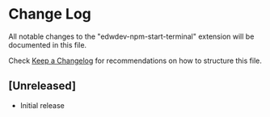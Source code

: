 # Change Log

All notable changes to the "edwdev-npm-start-terminal" extension will be documented in this file.

Check [Keep a Changelog](http://keepachangelog.com/) for recommendations on how to structure this file.

## [Unreleased]

- Initial release